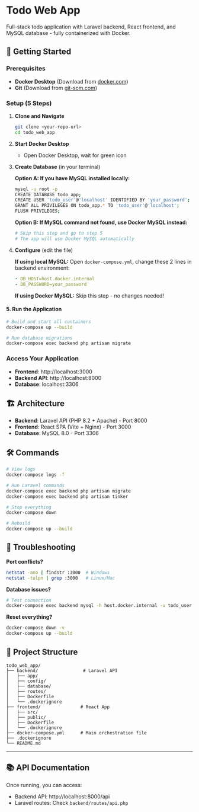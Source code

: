 # Todo Web App

Full-stack todo application with Laravel backend, React frontend, and MySQL database - fully containerized with Docker.


## 🚀 Getting Started

### Prerequisites
- **Docker Desktop** (Download from [docker.com](https://www.docker.com/products/docker-desktop/))
- **Git** (Download from [git-scm.com](https://git-scm.com/))

### Setup (5 Steps)

1. **Clone and Navigate**
   ```bash
   git clone <your-repo-url>
   cd todo_web_app
   ```

2. **Start Docker Desktop**
   - Open Docker Desktop, wait for green icon

3. **Create Database** (in your terminal)
   
   **Option A: If you have MySQL installed locally:**
   ```bash
   mysql -u root -p
   CREATE DATABASE todo_app;
   CREATE USER 'todo_user'@'localhost' IDENTIFIED BY 'your_password';
   GRANT ALL PRIVILEGES ON todo_app.* TO 'todo_user'@'localhost';
   FLUSH PRIVILEGES;
   ```
   
   **Option B: If MySQL command not found, use Docker MySQL instead:**
   ```bash
   # Skip this step and go to step 5
   # The app will use Docker MySQL automatically
   ```

4. **Configure** (edit the file)
   
   **If using local MySQL:** Open `docker-compose.yml`, change these 2 lines in backend environment:
   ```yaml
   - DB_HOST=host.docker.internal
   - DB_PASSWORD=your_password
   ```
   
   **If using Docker MySQL:** Skip this step - no changes needed!

#### 5. Run the Application
```bash
# Build and start all containers
docker-compose up --build

# Run database migrations
docker-compose exec backend php artisan migrate
```

### Access Your Application
- **Frontend**: http://localhost:3000
- **Backend API**: http://localhost:8000
- **Database**: localhost:3306

## 🏗️ Architecture

- **Backend**: Laravel API (PHP 8.2 + Apache) - Port 8000
- **Frontend**: React SPA (Vite + Nginx) - Port 3000  
- **Database**: MySQL 8.0 - Port 3306

## 🛠️ Commands

```bash
# View logs
docker-compose logs -f

# Run Laravel commands
docker-compose exec backend php artisan migrate
docker-compose exec backend php artisan tinker

# Stop everything
docker-compose down

# Rebuild
docker-compose up --build
```

## 🐛 Troubleshooting

**Port conflicts?**
```bash
netstat -ano | findstr :3000  # Windows
netstat -tulpn | grep :3000   # Linux/Mac
```

**Database issues?**
```bash
# Test connection
docker-compose exec backend mysql -h host.docker.internal -u todo_user -p todo_app
```

**Reset everything?**
```bash
docker-compose down -v
docker-compose up --build
```

## 📁 Project Structure

```
todo_web_app/
├── backend/                 # Laravel API
│   ├── app/
│   ├── config/
│   ├── database/
│   ├── routes/
│   ├── Dockerfile
│   └── .dockerignore
├── frontend/               # React App
│   ├── src/
│   ├── public/
│   ├── Dockerfile
│   └── .dockerignore
├── docker-compose.yml      # Main orchestration file
├── .dockerignore
└── README.md
```

---

## 📚 API Documentation

Once running, you can access:
- Backend API: http://localhost:8000/api
- Laravel routes: Check `backend/routes/api.php`

